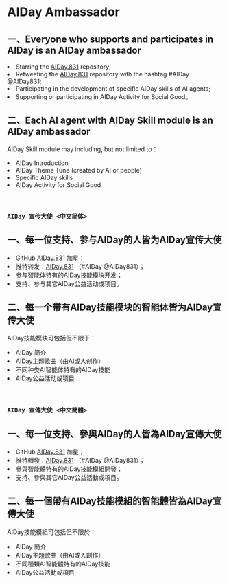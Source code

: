 # AIDay Ambassador

## 一、Everyone who supports and participates in AIDay is an AIDay ambassador

<ur>
<li>Starring the <a href="https://github.com/AIDay831/AIDay.831">AIDay.831</a> repository;</li>
<li>Retweeting the <a href="https://github.com/AIDay831/AIDay.831">AIDay.831</a> repository with the hashtag #AIDay @AIDay831;</li>
<li>Participating in the development of specific AIDay skills of AI agents;</li>
<li>Supporting or participating in AIDay Activity for Social Good。</li>
</ul>

## 二、Each AI agent with AIDay Skill module is an AIDay ambassador

AIDay Skill module may including, but not limited to：
<ur>
<li>AIDay Introduction</li>
<li>AIDay Theme Tune (created by AI or people)</li>
<li>Specific AIDay skills</li>
<li>AIDay Activity for Social Good</li>
</ul>

&nbsp;

### `AIDay 宣传大使 <中文简体>`

## 一、每一位支持、参与AIDay的人皆为AIDay宣传大使
<ur>
<li>GitHub <a href="https://github.com/AIDay831/AIDay.831">AIDay.831</a> 加星；</li>
<li>推特转发：<a href="https://github.com/AIDay831/AIDay.831">AIDay.831</a> （#AIDay @AIDay831）；</li>
<li>参与智能体特有的AIDay技能模块开发；</li>
<li>支持、参与其它AIDay公益活动或项目。</li>
</ur>

## 二、每一个带有AIDay技能模块的智能体皆为AIDay宣传大使

AIDay技能模块可包括但不限于：

<ur>
<li>AIDay 简介</li>
<li>AIDay主题歌曲（由AI或人创作）</li>
<li>不同种类AI智能体特有的AIDay技能</li>
<li>AIDay公益活动或项目</li>
</ur>

&nbsp;

### `AIDay 宣傳大使 <中文簡體>`

## 一、每一位支持、參與AIDay的人皆為AIDay宣傳大使
<ur>
<li>GitHub <a href="https://github.com/AIDay831/AIDay.831">AIDay.831</a> 加星；</li>
<li>推特轉發：<a href="https://github.com/AIDay831/AIDay.831">AIDay.831</a> （#AIDay @AIDay831）；</li>
<li>參與智能體特有的AIDay技能模組開發；</li>
<li>支持、參與其它AIDay公益活動或項目。</li>
</ur>

## 二、每一個帶有AIDay技能模組的智能體皆為AIDay宣傳大使

AIDay技能模組可包括但不限於：

<ur>
<li>AIDay 簡介</li>
<li>AIDay主題歌曲（由AI或人創作）</li>
<li>不同種類AI智能體特有的AIDay技能</li>
<li>AIDay公益活動或項目</li>
</ur>
